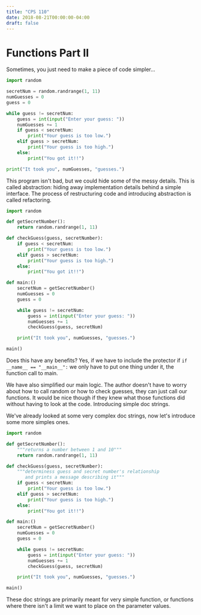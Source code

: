 ```yaml
---
title: "CPS 110"
date: 2018-08-21T00:00:00-04:00
draft: false
---
```


# Functions Part II

Sometimes, you just need to make a piece of code simpler...

```py
import random

secretNum = random.randrange(1, 11)
numGuesses = 0
guess = 0

while guess != secretNum:
    guess = int(input("Enter your guess: "))
    numGuesses += 1
    if guess < secretNum:
        print("Your guess is too low.")
    elif guess > secretNum:
        print("Your guess is too high.")
    else:
        print("You got it!!")

print("It took you", numGuesses, "guesses.") 
```

This program isn't bad, but we could hide some of the messy details.  This is called abstraction: hiding away implementation details behind a simple interface.  The process of restructuring code and introducing abstraction is called refactoring.

```py
import random

def getSecretNumber():
    return random.randrange(1, 11)

def checkGuess(guess, secretNumber):
    if guess < secretNum:
        print("Your guess is too low.")
    elif guess > secretNum:
        print("Your guess is too high.")
    else:
        print("You got it!!")

def main:()
    secretNum = getSecretNumber()
    numGuesses = 0
    guess = 0

    while guess != secretNum:
        guess = int(input("Enter your guess: "))
        numGuesses += 1
        checkGuess(guess, secretNum)

    print("It took you", numGuesses, "guesses.")

main()
```

Does this have any benefits? Yes, if we have to include the protector if `if __name__ == "__main__":` we only have to put one thing under it, the function call to main.

We have also simplified our main logic.  The author doesn't have to worry about how to call random or how to check guesses, they can just call our functions.  It would be nice though if they knew what those functions did without having to look at the code.  Introducing simple doc strings.

We've already looked at some very complex doc strings, now let's introduce some more simples ones.

```py
import random

def getSecretNumber():
    """returns a number between 1 and 10"""
    return random.randrange(1, 11)

def checkGuess(guess, secretNumber):
    """determiness guess and secret number's relationship
       and prints a message describing it"""
    if guess < secretNum:
        print("Your guess is too low.")
    elif guess > secretNum:
        print("Your guess is too high.")
    else:
        print("You got it!!")

def main:()
    secretNum = getSecretNumber()
    numGuesses = 0
    guess = 0

    while guess != secretNum:
        guess = int(input("Enter your guess: "))
        numGuesses += 1
        checkGuess(guess, secretNum)

    print("It took you", numGuesses, "guesses.")

main()
```

These doc strings are primarily meant for very simple function, or functions where there isn't a limit we want to place on the parameter values.